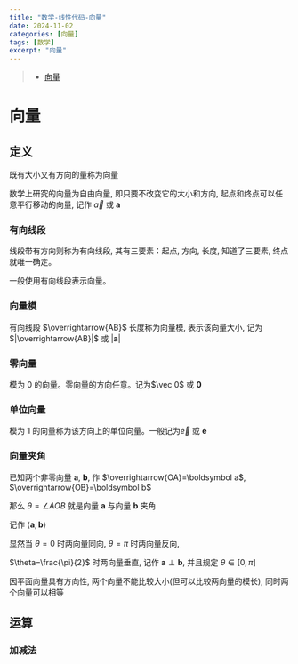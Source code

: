 ```yaml
---
title: "数学-线性代码-向量"
date: 2024-11-02
categories: [向量]
tags: [数学]
excerpt: "向量"
---
```


> - [向量](https://oi-wiki.org/math/linear-algebra/vector/)

# 向量

## 定义

既有大小又有方向的量称为向量

数学上研究的向量为自由向量, 即只要不改变它的大小和方向, 起点和终点可以任意平行移动的向量, 记作 $\vec a$ 或 $\boldsymbol{a}$

### 有向线段

线段带有方向则称为有向线段, 其有三要素：起点, 方向, 长度, 知道了三要素, 终点就唯一确定。

一般使用有向线段表示向量。

### 向量模

有向线段 $\overrightarrow{AB}$ 长度称为向量模, 表示该向量大小, 记为$|\overrightarrow{AB}|$ 或 $|\boldsymbol{a}|$

### 零向量

模为 0 的向量。零向量的方向任意。记为$\vec 0$ 或 $\boldsymbol{0}$

### 单位向量

模为 1 的向量称为该方向上的单位向量。一般记为$\vec e$ 或 $\boldsymbol{e}$

### 向量夹角

已知两个非零向量 $\boldsymbol a$, $\boldsymbol b$, 作 $\overrightarrow{OA}=\boldsymbol a$, $\overrightarrow{OB}=\boldsymbol b$

那么 $\theta=\angle AOB$ 就是向量 $\boldsymbol a$ 与向量 $\boldsymbol b$ 夹角

记作 $\langle \boldsymbol a, \boldsymbol b\rangle$

显然当 $\theta=0$ 时两向量同向, $\theta=\pi$ 时两向量反向, 
 
$\theta=\frac{\pi}{2}$ 时两向量垂直, 记作 $\boldsymbol a\perp \boldsymbol b$, 并且规定 $\theta \in [0,\pi]$

因平面向量具有方向性, 两个向量不能比较大小(但可以比较两向量的模长), 同时两个向量可以相等

## 运算

### 加减法

